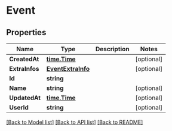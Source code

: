 # Event

## Properties

Name | Type | Description | Notes
------------ | ------------- | ------------- | -------------
**CreatedAt** | [**time.Time**](time.Time.md) |  | [optional] 
**ExtraInfos** | [**EventExtraInfo**](EventExtraInfo.md) |  | [optional] 
**Id** | **string** |  | 
**Name** | **string** |  | [optional] 
**UpdatedAt** | [**time.Time**](time.Time.md) |  | [optional] 
**UserId** | **string** |  | [optional] 

[[Back to Model list]](../README.md#documentation-for-models) [[Back to API list]](../README.md#documentation-for-api-endpoints) [[Back to README]](../README.md)


